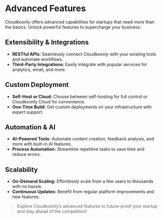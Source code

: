 # Advanced Features

Cloudkoonly offers advanced capabilities for startups that need more than the basics. Unlock powerful features to supercharge your business:

## Extensibility & Integrations
- **RESTful APIs:** Seamlessly connect Cloudkoonly with your existing tools and automate workflows.
- **Third-Party Integrations:** Easily integrate with popular services for analytics, email, and more.

## Custom Deployment
- **Self-Host or Cloud:** Choose between self-hosting for full control or Cloudkoonly Cloud for convenience.
- **One-Time Build:** Get custom deployments on your infrastructure with expert support.

## Automation & AI
- **AI-Powered Tools:** Automate content creation, feedback analysis, and more with built-in AI features.
- **Process Automation:** Streamline repetitive tasks to save time and reduce errors.

## Scalability
- **On-Demand Scaling:** Effortlessly scale from a few users to thousands with no hassle.
- **Continuous Updates:** Benefit from regular platform improvements and new features.

> Explore Cloudkoonly’s advanced features to future-proof your startup and stay ahead of the competition!
